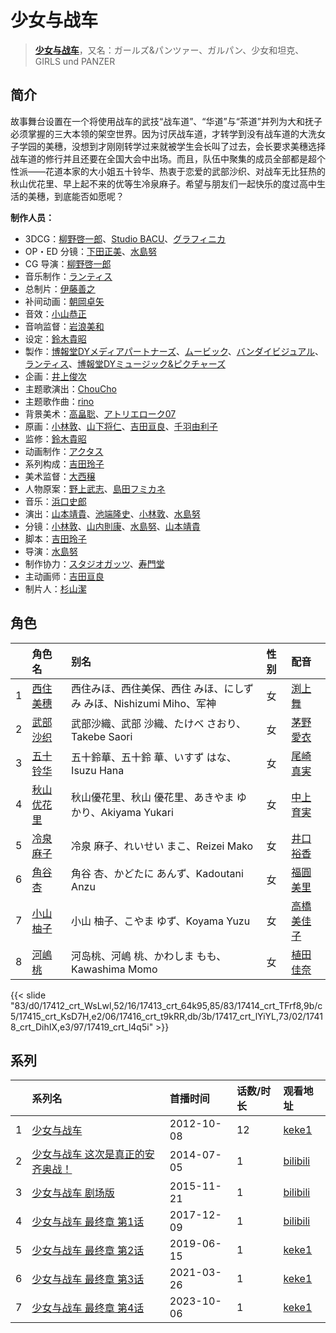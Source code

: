 # 少女与战车


> <u>**[少女与战车](https://bgm.tv/subject/40310)**</u>，又名：ガールズ&パンツァー、ガルパン、少女和坦克、GIRLS und PANZER

## 简介

故事舞台设置在一个将使用战车的武技“战车道”、“华道”与“茶道”并列为大和抚子必须掌握的三大本领的架空世界。因为讨厌战车道，才转学到没有战车道的大洗女子学园的美穗，没想到才刚刚转学过来就被学生会长叫了过去，会长要求美穗选择战车道的修行并且还要在全国大会中出场。而且，队伍中聚集的成员全部都是超个性派——花道本家的大小姐五十铃华、热衷于恋爱的武部沙织、对战车无比狂热的秋山优花里、早上起不来的优等生冷泉麻子。希望与朋友们一起快乐的度过高中生活的美穗，到底能否如愿呢？

**制作人员：**
- 3DCG：[柳野啓一郎](https://bgm.tv/person/46112)、[Studio BACU](https://bgm.tv/person/58256)、[グラフィニカ](https://bgm.tv/person/12436)
- OP・ED 分镜：[下田正美](https://bgm.tv/person/278)、[水島努](https://bgm.tv/person/623)
- CG 导演：[柳野啓一郎](https://bgm.tv/person/46112)
- 音乐制作：[ランティス](https://bgm.tv/person/57)
- 总制片：[伊藤善之](https://bgm.tv/person/52)
- 补间动画：[朝岡卓矢](https://bgm.tv/person/35899)
- 音效：[小山恭正](https://bgm.tv/person/19185)
- 音响监督：[岩浪美和](https://bgm.tv/person/231)
- 设定：[鈴木貴昭](https://bgm.tv/person/13327)
- 製作：[博報堂DYメディアパートナーズ](https://bgm.tv/person/1800)、[ムービック](https://bgm.tv/person/310)、[バンダイビジュアル](https://bgm.tv/person/56)、[ランティス](https://bgm.tv/person/57)、[博報堂DYミュージック&amp;ピクチャーズ](https://bgm.tv/person/3278)
- 企画：[井上俊次](https://bgm.tv/person/963)
- 主题歌演出：[ChouCho](https://bgm.tv/person/6998)
- 主题歌作曲：[rino](https://bgm.tv/person/4387)
- 背景美术：[高畠聡](https://bgm.tv/person/39770)、[アトリエローク07](https://bgm.tv/person/62960)
- 原画：[小林敦](https://bgm.tv/person/19108)、[山下将仁](https://bgm.tv/person/11234)、[吉田亘良](https://bgm.tv/person/12230)、[千羽由利子](https://bgm.tv/person/162)
- 监修：[鈴木貴昭](https://bgm.tv/person/13327)
- 动画制作：[アクタス](https://bgm.tv/person/222)
- 系列构成：[吉田玲子](https://bgm.tv/person/508)
- 美术监督：[大西穣](https://bgm.tv/person/12379)
- 人物原案：[野上武志](https://bgm.tv/person/18921)、[島田フミカネ](https://bgm.tv/person/6737)
- 音乐：[浜口史郎](https://bgm.tv/person/292)
- 演出：[山本靖貴](https://bgm.tv/person/3681)、[池端隆史](https://bgm.tv/person/1614)、[小林敦](https://bgm.tv/person/19108)、[水島努](https://bgm.tv/person/623)
- 分镜：[小林敦](https://bgm.tv/person/19108)、[山内則康](https://bgm.tv/person/714)、[水島努](https://bgm.tv/person/623)、[山本靖貴](https://bgm.tv/person/3681)
- 脚本：[吉田玲子](https://bgm.tv/person/508)
- 导演：[水島努](https://bgm.tv/person/623)
- 制作协力：[スタジオガッツ](https://bgm.tv/person/43620)、[寿門堂](https://bgm.tv/person/33566)
- 主动画师：[吉田亘良](https://bgm.tv/person/12230)
- 制片人：[杉山潔](https://bgm.tv/person/63121)

## 角色

|     |   角色名   |   别名  | 性别 |  配音  |
|:--- |:------  |:----      |:---  |:--   |
| 1 | [西住美穗](https://bgm.tv/character/17412) | 西住みほ、西住美保、西住 みほ、にしずみ みほ、Nishizumi Miho、军神 | 女 | [渕上舞](https://bgm.tv/person/6209) |
| 2 | [武部沙织](https://bgm.tv/character/17413) | 武部沙織、武部 沙織、たけべ さおり、Takebe Saori | 女 | [茅野愛衣](https://bgm.tv/person/5847) |
| 3 | [五十铃华](https://bgm.tv/character/17414) | 五十鈴華、五十鈴 華、いすず はな、Isuzu Hana | 女 | [尾崎真実](https://bgm.tv/person/8165) |
| 4 | [秋山优花里](https://bgm.tv/character/17415) | 秋山優花里、秋山 優花里、あきやま ゆかり、Akiyama Yukari | 女 | [中上育実](https://bgm.tv/person/5678) |
| 5 | [冷泉麻子](https://bgm.tv/character/17416) | 冷泉 麻子、れいせい まこ、Reizei Mako | 女 | [井口裕香](https://bgm.tv/person/4851) |
| 6 | [角谷杏](https://bgm.tv/character/17417) | 角谷 杏、かどたに あんず、Kadoutani Anzu | 女 | [福圓美里](https://bgm.tv/person/4372) |
| 7 | [小山柚子](https://bgm.tv/character/17418) | 小山 柚子、こやま ゆず、Koyama Yuzu | 女 | [高橋美佳子](https://bgm.tv/person/4412) |
| 8 | [河嶋桃](https://bgm.tv/character/17419) | 河岛桃、河嶋 桃、かわしま もも、Kawashima Momo | 女 | [植田佳奈](https://bgm.tv/person/4263) |

{{< slide "83/d0/17412_crt_WsLwl,52/16/17413_crt_64k95,85/83/17414_crt_TFrf8,9b/c5/17415_crt_KsD7H,e2/06/17416_crt_t9kRR,db/3b/17417_crt_lYiYL,73/02/17418_crt_DihIX,e3/97/17419_crt_l4q5i" >}}

## 系列

|     | 系列名               | 首播时间       | 话数/时长 | 观看地址                                                      |
| :-- | :---------------- | :--------- | :---- | :-------------------------------------------------------- |
| 1   |[少女与战车](https://bgm.tv/subject/40310)| 2012-10-08 | 12    | [keke1](https://www.keke1.app/play/22299-4-167107.html)   |
| 2   |[少女与战车 这次是真正的安齐奥战！](https://bgm.tv/subject/96130)| 2014-07-05 | 1     | [bilibili](https://www.bilibili.com/video/BV1Qx411b7YG)   |
| 3   |[少女与战车 剧场版](https://bgm.tv/subject/72266)| 2015-11-21 | 1     | [bilibili](https://www.bilibili.com/video/BV1MT4y1p7G9)   |
| 4   |[少女与战车 最终章 第1话](https://bgm.tv/subject/191302)| 2017-12-09 | 1     | [bilibili](https://www.bilibili.com/video/BV1sW411g72B)   |
| 5   |[少女与战车 最终章 第2话](https://bgm.tv/subject/208825)| 2019-06-15 | 1     | [keke1](https://www.keke1.app/play/21138-4-147234.html)   |
| 6   |[少女与战车 最终章 第3话](https://bgm.tv/subject/208826)| 2021-03-26 | 1     | [keke1](https://www.keke1.app/play/179138-4-202685.html)  |
| 7   |[少女与战车 最终章 第4话](https://bgm.tv/subject/208827)| 2023-10-06 | 1     | [keke1](https://www.keke1.app/play/228583-36-359737.html) |



